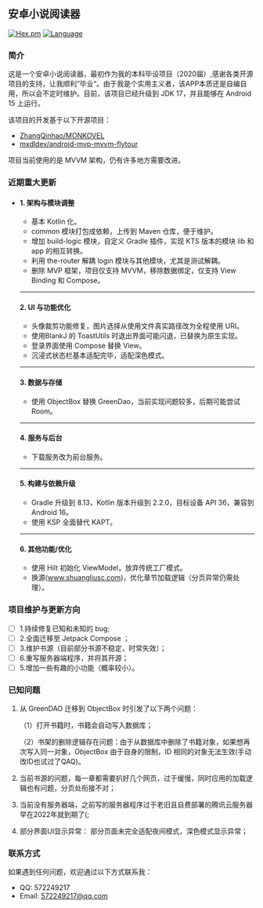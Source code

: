 安卓小说阅读器---[![Hex.pm](https://img.shields.io/hexpm/l/plug.svg)](https://www.apache.org/licenses/LICENSE-2.0)[![Language](https://img.shields.io/badge/Language-Kotlin-green)](https://kotlinlang.org/)### 简介这是一个安卓小说阅读器，最初作为我的本科毕设项目（2020届）,感谢各类开源项目的支持，让我顺利”毕业“。由于我是个实用主义者，该APP本质还是自编自用，所以会不定时维护。目前，该项目已经升级到JDK 17，并且能够在 Android 15 上运行。该项目的开发基于以下开源项目：- [ZhangQinhao/MONKOVEL](https://github.com/ZhangQinhao/MONKOVEL)- [mxdldev/android-mvp-mvvm-flytour](https://github.com/mxdldev/android-mvp-mvvm-flytour)项目当前使用的是 MVVM 架构，仍有许多地方需要改进。### 近期重大更新- #### 1. 架构与模块调整   - 基本 Kotlin 化。   - common 模块打包成依赖，上传到 Maven 仓库，便于维护。   - 增加 build-logic 模块，自定义 Gradle 插件，实现 KTS 版本的模块 lib 和 app 的相互转换。   - 利用 the-router 解耦 login 模块与其他模块，尤其是测试解耦。   - 删除 MVP 框架，项目仅支持 MVVM，移除数据绑定，仅支持 View Binding 和 Compose。  ------  #### 2. UI 与功能优化   - 头像裁剪功能修复，图片选择从使用文件真实路径改为全程使用 URI。   - 使用BlankJ 的 ToastUtils 时退出界面可能闪退，已替换为原生实现。   - 登录界面使用 Compose 替换 View。   - 沉浸式状态栏基本适配完毕，适配深色模式。  ------  #### 3. 数据与存储   - 使用 ObjectBox 替换 GreenDao，当前实现问题较多，后期可能尝试 Room。  ------  #### 4. 服务与后台   - 下载服务改为前台服务。  ------  #### 5. 构建与依赖升级   - Gradle 升级到 8.13，Kotlin 版本升级到 2.2.0，目标设备 API 36，兼容到 Android 16。   - 使用 KSP 全面替代 KAPT。  ------  #### 6. 其他功能/优化   - 使用 Hilt 初始化 ViewModel，放弃传统工厂模式。   - 换源(www.shuangliusc.com)，优化章节加载逻辑（分页异常仍需处理）。### 项目维护与更新方向- [ ] 1.持续修复已知和未知的 bug;- [ ] 2.全面迁移至 Jetpack Compose ；- [ ] 3.维护书源（目前部分书源不稳定，时常失效）；- [ ] 6.重写服务器端程序，并将其开源；- [ ] 5.增加一些有趣的小功能（概率较小）。### 已知问题1. 从 GreenDAO 迁移到 ObjectBox 时引发了以下两个问题：   （1）打开书籍时，书籍会自动写入数据库；   （2）书架的删除逻辑存在问题：由于从数据库中删除了书籍对象，如果想再次写入同一对象，ObjectBox   由于自身的限制，ID 相同的对象无法生效(手动改ID也试过了QAQ)。2. 当前书源的问题，每一章都需要扒好几个网页，过于缓慢，同时应用的加载逻辑也有问题，分页处衔接不对；3. 当前没有服务器端，之前写的服务器程序过于老旧且自费部署的腾讯云服务器早在2022年就到期了(;4. 部分界面UI显示异常： 部分页面未完全适配夜间模式，深色模式显示异常；### 联系方式如果遇到任何问题，欢迎通过以下方式联系我：- QQ: 572249217- Email: 572249217@qq.com